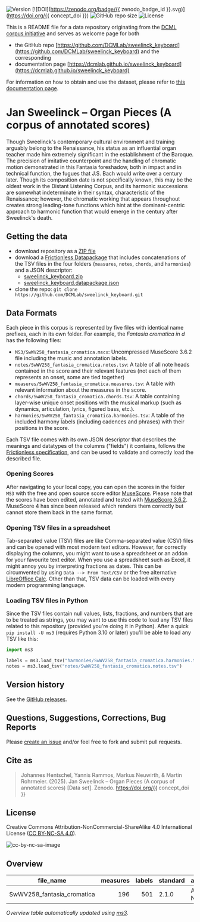 ![Version](https://img.shields.io/github/v/release/DCMLab/sweelinck_keyboard?display_name=tag)
[![DOI](https://zenodo.org/badge/{{ zenodo_badge_id }}.svg)](https://doi.org/{{ concept_doi }})
![GitHub repo size](https://img.shields.io/github/repo-size/DCMLab/sweelinck_keyboard)
![License](https://img.shields.io/badge/license-CC%20BY--NC--SA%204.0-9cf)


This is a README file for a data repository originating from the [DCML corpus initiative](https://github.com/DCMLab/dcml_corpora)
and serves as welcome page for both 

* the GitHub repo [https://github.com/DCMLab/sweelinck_keyboard](https://github.com/DCMLab/sweelinck_keyboard) and the corresponding
* documentation page [https://dcmlab.github.io/sweelinck_keyboard](https://dcmlab.github.io/sweelinck_keyboard)

For information on how to obtain and use the dataset, please refer to [this documentation page](https://dcmlab.github.io/sweelinck_keyboard/introduction).

# Jan Sweelinck – Organ Pieces (A corpus of annotated scores)

Though Sweelinck's contemporary cultural environment and training arguably belong to the Renaissance, his status as an
influential organ teacher made him extremely significant in the establishment of the Baroque. The precision of imitative
counterpoint and the handling of chromatic motion demonstrated in this Fantasia foreshadow, both in impact and in
technical function, the fugues that J.S. Bach would write over a century later. Though its composition date is not
specifically known, this may be the oldest work in the Distant Listening Corpus, and its harmonic successions are
somewhat indeterminate in their syntax, characteristic of the Renaissance; however, the chromatic working that appears
throughout creates strong leading-tone functions which hint at the dominant-centric approach to harmonic function that
would emerge in the century after Sweelinck's death.

## Getting the data

* download repository as a [ZIP file](https://github.com/DCMLab/sweelinck_keyboard/archive/main.zip)
* download a [Frictionless Datapackage](https://specs.frictionlessdata.io/data-package/) that includes concatenations
  of the TSV files in the four folders (`measures`, `notes`, `chords`, and `harmonies`) and a JSON descriptor:
  * [sweelinck_keyboard.zip](https://github.com/DCMLab/sweelinck_keyboard/releases/latest/download/sweelinck_keyboard.zip)
  * [sweelinck_keyboard.datapackage.json](https://github.com/DCMLab/sweelinck_keyboard/releases/latest/download/sweelinck_keyboard.datapackage.json)
* clone the repo: `git clone https://github.com/DCMLab/sweelinck_keyboard.git` 


## Data Formats

Each piece in this corpus is represented by five files with identical name prefixes, each in its own folder. 
For example, the *Fantasia cromatica in d* has the following files:

* `MS3/SwWV258_fantasia_cromatica.mscx`: Uncompressed MuseScore 3.6.2 file including the music and annotation labels.
* `notes/SwWV258_fantasia_cromatica.notes.tsv`: A table of all note heads contained in the score and their relevant features (not each of them represents an onset, some are tied together)
* `measures/SwWV258_fantasia_cromatica.measures.tsv`: A table with relevant information about the measures in the score.
* `chords/SwWV258_fantasia_cromatica.chords.tsv`: A table containing layer-wise unique onset positions with the musical markup (such as dynamics, articulation, lyrics, figured bass, etc.).
* `harmonies/SwWV258_fantasia_cromatica.harmonies.tsv`: A table of the included harmony labels (including cadences and phrases) with their positions in the score.

Each TSV file comes with its own JSON descriptor that describes the meanings and datatypes of the columns ("fields") it contains,
follows the [Frictionless specification](https://specs.frictionlessdata.io/tabular-data-resource/),
and can be used to validate and correctly load the described file. 

### Opening Scores

After navigating to your local copy, you can open the scores in the folder `MS3` with the free and open source score
editor [MuseScore](https://musescore.org). Please note that the scores have been edited, annotated and tested with
[MuseScore 3.6.2](https://github.com/musescore/MuseScore/releases/tag/v3.6.2). 
MuseScore 4 has since been released which renders them correctly but cannot store them back in the same format.

### Opening TSV files in a spreadsheet

Tab-separated value (TSV) files are like Comma-separated value (CSV) files and can be opened with most modern text
editors. However, for correctly displaying the columns, you might want to use a spreadsheet or an addon for your
favourite text editor. When you use a spreadsheet such as Excel, it might annoy you by interpreting fractions as
dates. This can be circumvented by using `Data --> From Text/CSV` or the free alternative
[LibreOffice Calc](https://www.libreoffice.org/download/download/). Other than that, TSV data can be loaded with
every modern programming language.

### Loading TSV files in Python

Since the TSV files contain null values, lists, fractions, and numbers that are to be treated as strings, you may want
to use this code to load any TSV files related to this repository (provided you're doing it in Python). After a quick
`pip install -U ms3` (requires Python 3.10 or later) you'll be able to load any TSV like this:

```python
import ms3

labels = ms3.load_tsv("harmonies/SwWV258_fantasia_cromatica.harmonies.tsv")
notes = ms3.load_tsv("notes/SwWV258_fantasia_cromatica.notes.tsv")
```


## Version history

See the [GitHub releases](https://github.com/DCMLab/sweelinck_keyboard/releases).

## Questions, Suggestions, Corrections, Bug Reports

Please [create an issue](https://github.com/DCMLab/sweelinck_keyboard/issues) and/or feel free to fork and submit pull requests.

## Cite as

> Johannes Hentschel, Yannis Rammos, Markus Neuwirth, & Martin Rohrmeier. (2025). Jan Sweelinck – Organ Pieces (A corpus of annotated scores) [Data set]. Zenodo. https://doi.org/{{ concept_doi }}

## License

Creative Commons Attribution-NonCommercial-ShareAlike 4.0 International License ([CC BY-NC-SA 4.0](https://creativecommons.org/licenses/by-nc-sa/4.0/)).

![cc-by-nc-sa-image](https://licensebuttons.net/l/by-nc-sa/4.0/88x31.png)

## Overview
|        file_name         |measures|labels|standard| annotators |
|--------------------------|-------:|-----:|--------|------------|
|SwWV258_fantasia_cromatica|     196|   501|2.1.0   |Adrian Nagel|


*Overview table automatically updated using [ms3](https://ms3.readthedocs.io/).*
